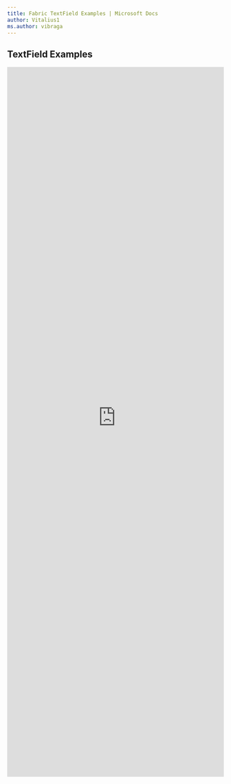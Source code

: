 ```yaml
---
title: Fabric TextField Examples | Microsoft Docs
author: Vitalius1
ms.author: vibraga
---
```


## TextField Examples

<iframe 
    title='TextField Examples'
    src='https://fabricweb.z5.web.core.windows.net/pr-deploy-site/refs/heads/master/fabric-website-resources/dist/index.html#/examples/textfield?docsExample=true'
    frameborder='no'
    height='1650'
    style='width: 100%;'
>